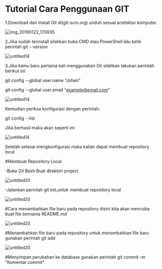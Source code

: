# Tutorial Cara Penggunaan GIT

1.Download dan Install Git di(git-scm.org) unduh sesuai arsitektur komputer.

![img_20190122_170935](https://user-images.githubusercontent.com/46512504/51528440-40425880-1e69-11e9-8b10-27173b7a5c3a.jpg)

2.Jika sudah terinstall silahkan buka CMD atau PowerShell lalu ketik perintah git --version

![untitled14](https://user-images.githubusercontent.com/46512504/51529195-d88d0d00-1e6a-11e9-95bd-ded516b8c7df.jpg)

3.Jika kamu baru pertama kali menggunakan Git silahkan lakukan perintah berikut ini:
 
 git config --global user.name "Johan"
 
 git config --global user.email "example@email.com"

![untitled14](https://user-images.githubusercontent.com/46512504/51530914-9665ca80-1e6e-11e9-91ab-d5a07d1990df.jpg)


Kemudian periksa konfigurasi dengan perintah:
 
 git config --list
 
Jika berhasil maka akan seperti ini:

![untitled14](https://user-images.githubusercontent.com/46512504/51531479-21939000-1e70-11e9-9cd1-cd9f42c9e696.jpg)

 Setelah selesai mengkonfigurasi maka kalian dapat membuat repository local
 
 #Membuat Repository Local
 
-Buka Git Bash
 Buat direktori project

![untitled20](https://user-images.githubusercontent.com/46512504/51532260-3cff9a80-1e72-11e9-91d3-311c5f604b19.jpg)

-Jalankan perintah git init,untuk membuat repository local

![untitled20](https://user-images.githubusercontent.com/46512504/51532578-0f672100-1e73-11e9-89ad-956d8954b38d.jpg)

#Cara menambahkan file baru pada repository
disini kita akan mencoba buat file bernama README.md

![untitled20](https://user-images.githubusercontent.com/46512504/51532820-ba77da80-1e73-11e9-81bd-12a13c1e104a.jpg)

#Menambahkan file baru pada repository
untuk menambahkan file baru gunakan perintah git add

![untitled20](https://user-images.githubusercontent.com/46512504/51533087-72a58300-1e74-11e9-8ff7-4fb0b38469ab.jpg)

#Menyimpan perubahan ke database
gunakan perintah git commit -m "Komentar commit"



